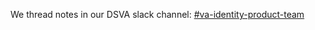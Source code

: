 We thread notes in our DSVA slack channel: [#va-identity-product-team](https://dsva.slack.com/archives/C0429DNFN8Y)
